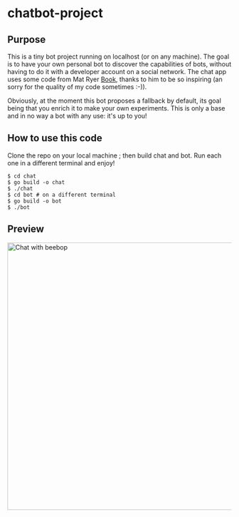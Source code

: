 # chatbot-project

## Purpose

This is a tiny bot project running on localhost (or on any machine).
The goal is to have your own personal bot to discover the capabilities of bots, without having to do it with a developer account on a social network.
The chat app uses some code from Mat Ryer [Book](https://github.com/matryer/goblueprints), thanks to him to be so inspiring (an sorry for the quality of my code sometimes :-)).

Obviously, at the moment this bot proposes a fallback by default, its goal being that you enrich it to make your own experiments. This is only a base and in no way a bot with any use: it's up to you!

## How to use this code

Clone the repo on your local machine ; then build chat and bot. Run each one in a different terminal and enjoy!

```
$ cd chat
$ go build -o chat
$ ./chat
$ cd bot # on a different terminal
$ go build -o bot
$ ./bot
```

## Preview

<img width="600" alt="Chat with beebop" src="https://user-images.githubusercontent.com/13923756/56866118-0f2c7380-69d6-11e9-8044-87e877651b85.png">


